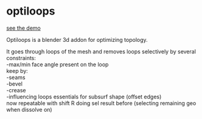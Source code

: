 # optiloops

[see the demo](https://youtu.be/evhIn_hlLoc)  
  
Optiloops is a blender 3d addon for optimizing topology.  
  
It goes through loops of the mesh and removes loops selectively by several constraints:  
  -max/min face angle present on the loop  
  keep by:  
    -seams  
    -bevel  
    -crease  
    -influencing loops essentials for subsurf shape (offset edges)  
 now repeatable with shift R doing sel result before (selecting remaining geo when dissolve on)  
